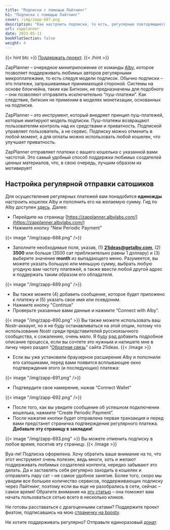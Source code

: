```yaml
---
title: "Подписки с помощью Лайтнинг"
h1: "Подписки с помощью Лайтнинг"
cover: /img/zapp-687.png
description: "Как настроить подписки, то есть, регулярные повторяющиеся платежи через сеть Лайтнинг."
url: zapplanner
date: 2023-05-11
bookFlatSection: false
weight: 4
---
```


{{< hint btc >}}
[Поддержать проект](/contribute).
{{< /hint >}}

ZapPlanner – очередное миниприложение от команды [Alby](https://nostr.21ideas.org/docs/guides/Alby.html), которое позволяет поддерживать любимых авторов регулярными микроплатежами, то есть следуя модели подписок. Обычно подписки – это платежи, запрашиваемые принимающей стороной. Системы на основе блокчейна, такие как Биткоин, не предназначены для подобного – они позволяют отправлять исключительно “пуш-платежи”. Как следствие, биткоин не применим в моделях монетизации, основанных на подписке.

ZapPlanner – это инструмент, который внедряет принцип пуш-платежей, которые имитируют модель подписки. Пуш-платежи возвращают пользователям контроль над их средствами и приватность. Подпиской управляет пользователь, а не сервис. Подписку можно отменить в любой момент, а для оплаты можно использовать любой кошелек, что улучшает приватность.

ZapPlanner отправляет платежи с вашего кошелька с указанной вами частотой. Это самый удобный способ поддержки любимых создателей ценных материалов, что, в свою очередь, лучшим образом их мотивирует!

## Настройка регулярной отправки сатошиков

Для осуществления регулярных платежей вам понадобится **единожды** настроить кошелек Alby и пополнить его на желаемую сумму. Гид по Alby доступен [здесь](https://nostr.21ideas.org/docs/guides/Alby.html). Далее:

- Перейдите на страницу [https://zapplanner.albylabs.com/](https://zapplanner.albylabs.com/)
- Нажмите кнопку "New Periodic Payment”

{{< image "/img/zapp-688.png" />}}

- Заполните необходимые поля, указав, (1) **21ideas@getalby.com**, (2) **3500** или больше (3500 сат приблизительно равны 1 доллару) и (3) выберите значение **month** из выпадающего меню. Разумеется, вы можете указать большую или меньшую сумму, выбрать любую угодную вам частоту платежей, а также ввести любой другой адрес и поддержать таким образом его обладателя.

{{< image "/img/zapp-689.png" />}}

- Вы также можете (4) добавить сообщение, которое будет приложено к платежу и (5) указать свое имя или псевдоним.
- Нажмите кнопку "Continue"
- Проверьте указанные вами данные и нажмите “Connect with Alby”.

{{< image "/img/zapp-690.png" >}}
Вы также можете использовать ваш Nostr-аккаунт, но я не буду останавливаться на этой опции, потому что использование Nostr среди представителей русскоязычного сообщества, к сожалению, очень мало. Я буду рад добавить подробное описание процесса, если вы сочтете это нужным и напишете мне в личку через раздел “[Обратная связь](/contribute)” сайта 21ideas.
{{< /image >}}

- Если вы уже установили браузерное расширение Alby и пополнили его сатошиками, перед вами появится всплывающее окно подтверждения этого (и последующих) платежа:

{{< image "/img/zapp-691.png" />}}

- Подтвердите свое намерение, нажав “Connect Wallet”

{{< image "/img/zapp-692.png" />}}

- После того, как вы увидите сообщение об успешном подключении кошелька, нажмите “Create Periodic Payment”.
- После нажатия кнопки будет отправлена первая транзакция и перед вами предстанет страничка подтверждения регулярного платежа. **Добавьте эту страницу в закладки!**

{{< image "/img/zapp-693.png" >}}
Вы можете отменить подписку в любое время, посетив эту страницу.
{{< /image >}}

Вуа-ля! Подписка оформлена. Хочу обратить ваше внимание на то, что этот инструмент очень полезен, ведь многи, хоть и желают поддерживать любимых создателей контента, нередко забывают это делать. Да и заставлять себя регулярно заходить в кошелек и отправлять пару сат – не самое удобное занятие. Более того, скоро мы увидим все большее количество сервисов, поддерживающих подписку через Лайтнинг, поэтому если вы еще не разобрались в сети, сейчас – самое время! Обратите внимание на [эту статью](https://www.21ideas.org/theory-lightning-why-lightning/) – она поможет вам начать пользоваться сетью всего в несколько кликов.

Не готовы расставаться с драгоценными сатами? Поддержите проект фиатом, подписавшись на мою [страничку на boosty](https://boosty.to/21ideas/donate).

Не хотите поддерживать регулярно? Отправьте единоразовый [донат](/contribute).